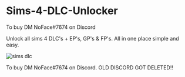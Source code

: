 # Sims-4-DLC-Unlocker

To buy DM NoFace#7674 on Discord

Unlock all sims 4 DLC's + EP's, GP's & FP's. All in one place simple and easy.


![sims dlc](https://user-images.githubusercontent.com/61595428/210832384-c7ecc9f2-dc03-434e-951c-78716015c960.PNG)

To buy DM NoFace#7674 on Discord. OLD DISCORD GOT DELETED!!
